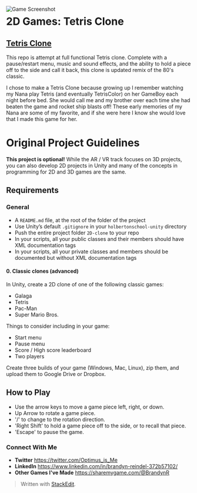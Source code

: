 <img src="https://i.imgur.com/PhITHSw.png"
     alt="Game Screenshot"
     style="float: left; margin-right: 10px;" />
# 2D Games: Tetris Clone

## [Tetris Clone](https://sharemygame.com/@BrandynR/2d-clone-tetris)
This repo is attempt at full functional Tetris clone. Complete with a pause/restart menu, music and sound effects, and the ability to hold a piece off to the side and call it back, this clone is updated remix of the 80's classic.

I chose to make a Tetris Clone because growing up I remember watching my Nana play Tetris (and eventually TetrisColor) on her GameBoy each night before bed. She would call me and my brother over each time she had beaten the game and rocket ship blasts off! These early memories of my Nana are some of my favorite, and if she were here I know she would love that I made this game for her.


# Original Project Guidelines

**This project is optional!**  While the AR / VR track focuses on 3D projects, you can also develop 2D projects in Unity and many of the concepts in programming for 2D and 3D games are the same.

## Requirements

### General

-   A  `README.md`  file, at the root of the folder of the project
-   Use Unity’s default  `.gitignore`  in your  `holbertonschool-unity`  directory
-   Push the entire project folder  `2D-clone`  to your repo
-   In your scripts, all your public classes and their members should have XML documentation tags
-   In your scripts, all your private classes and members should be documented but without XML documentation tags

#### 0. Classic clones  (advanced)

In Unity, create a 2D clone of one of the following classic games:

-   Galaga
-   Tetris
-   Pac-Man
-   Super Mario Bros.

Things to consider including in your game:

-   Start menu
-   Pause menu
-   Score / High score leaderboard
-   Two players

Create three builds of your game (Windows, Mac, Linux), zip them, and upload them to Google Drive or Dropbox.


## How to Play

- Use the arrow keys to move a game piece left, right, or down. 
- Up Arrow to rotate a game piece.
- '/' to change to the rotation direction.
- 'Right Shift' to hold a game piece off to the side, or to recall that piece.
- 'Escape' to pause the game.

### Connect With Me
- **Twitter** https://twitter.com/Optimus_is_Me
- **LinkedIn** https://www.linkedin.com/in/brandyn-reindel-372b57102/
- **Other Games I've Made** https://sharemygame.com/@BrandynR

> Written with [StackEdit](https://stackedit.io/).
